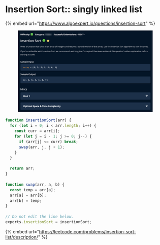 # Insertion Sort:: singly linked list

{% embed url="https://www.algoexpert.io/questions/insertion-sort" %}

<figure><img src="../../../.gitbook/assets/Screenshot 2023-06-07 at 10.11.10 (1).png" alt=""><figcaption></figcaption></figure>



```javascript
function insertionSort(arr) {
  for (let i = 0; i < arr.length; i++) {
    const curr = arr[i];
    for (let j = i - 1; j >= 0; j--) {
      if (arr[j] <= curr) break;
      swap(arr, j, j + 1);
    }
  }

  return arr;
}

function swap(arr, a, b) {
  const temp = arr[a];
  arr[a] = arr[b];
  arr[b] = temp;
}

// Do not edit the line below.
exports.insertionSort = insertionSort;

```





{% embed url="https://leetcode.com/problems/insertion-sort-list/description/" %}



